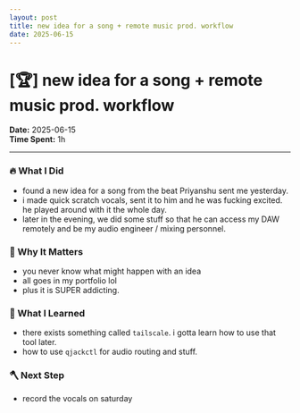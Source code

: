 ```yaml
---
layout: post
title: new idea for a song + remote music prod. workflow
date: 2025-06-15
---
```

# [🏆] new idea for a song + remote music prod. workflow

**Date:** 2025-06-15  
**Time Spent:** 1h 

---

### 🔥 What I Did
- found a new idea for a song from the beat Priyanshu sent me yesterday.
- i made quick scratch vocals, sent it to him and he was fucking excited. he played around with it the whole day.
- later in the evening, we did some stuff so that he can access my DAW remotely and be my audio engineer / mixing personnel.

### 🎯 Why It Matters
- you never know what might happen with an idea
- all goes in my portfolio lol
- plus it is SUPER addicting.

### 🧠 What I Learned
- there exists something called `tailscale`. i gotta learn how to use that tool later.
- how to use `qjackctl` for audio routing and stuff.

### 🪓 Next Step
- record the vocals on saturday
